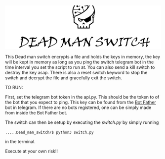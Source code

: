 ![!img](./icons/Icon.png)



This Dead man switch encrypts a file and holds the keys in memory, the key will be kept in memory as long as you ping the switch telegram bot in the time interval you set the script to run at. You can also send a kill switch to destroy the key asap. There is also a reset switch keyword to stop the switch and decrypt the file and gracefully exit the switch.



TO RUN:

First, set the telegram bot token in the api.py. This should be the token to of the bot that you expect to ping. This key can be found from the [Bot Father](t.me/BotFather) bot in telegram. If there are no bots registered, one can be simply made from inside the Bot Father bot.

The switch can then be setup by executing the *switch.py* by simply running

```.....Dead_man_switch/$ python3 switch.py```

in the terminal.



Execute at your own risk!!